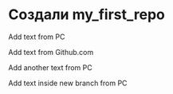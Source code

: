 ﻿# Создали my_first_repo

Add text from PC

Add text from Github.com

Add another text from PC

Add text inside new branch from PC